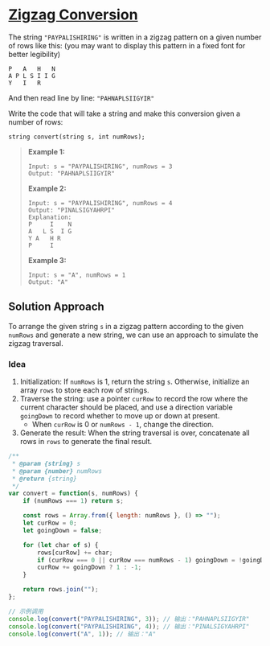 # [Zigzag Conversion](https://leetcode.cn/problems/zigzag-conversion/)

The string `"PAYPALISHIRING"` is written in a zigzag pattern on a given number of rows like this: (you may want to display this pattern in a fixed font for better legibility)

```
P   A   H   N
A P L S I I G
Y   I   R
```

And then read line by line: `"PAHNAPLSIIGYIR"`

Write the code that will take a string and make this conversion given a number of rows:

```
string convert(string s, int numRows);
```

> **Example 1:**
>
> ```
> Input: s = "PAYPALISHIRING", numRows = 3
> Output: "PAHNAPLSIIGYIR"
> ```
>
> **Example 2:**
>
> ```
> Input: s = "PAYPALISHIRING", numRows = 4
> Output: "PINALSIGYAHRPI"
> Explanation:
> P     I    N
> A   L S  I G
> Y A   H R
> P     I
> ```
>
> **Example 3:**
>
> ```
> Input: s = "A", numRows = 1
> Output: "A"
> ```

## Solution Approach

To arrange the given string `s` in a zigzag pattern according to the given `numRows` and generate a new string, we can use an approach to simulate the zigzag traversal.

### Idea

1. Initialization: If `numRows` is 1, return the string `s`. Otherwise, initialize an array `rows` to store each row of strings.
2. Traverse the string: use a pointer `curRow` to record the row where the current character should be placed, and use a direction variable `goingDown` to record whether to move up or down at present. 
   * When `curRow` is 0 or `numRows - 1`, change the direction.
3. Generate the result: When the string traversal is over, concatenate all rows in `rows` to generate the final result.

```js
/**
 * @param {string} s
 * @param {number} numRows
 * @return {string}
 */
var convert = function(s, numRows) {
    if (numRows === 1) return s;

    const rows = Array.from({ length: numRows }, () => "");
    let curRow = 0;
    let goingDown = false;

    for (let char of s) {
        rows[curRow] += char;
        if (curRow === 0 || curRow === numRows - 1) goingDown = !goingDown;
        curRow += goingDown ? 1 : -1;
    }

    return rows.join("");
};

// 示例调用
console.log(convert("PAYPALISHIRING", 3)); // 输出："PAHNAPLSIIGYIR"
console.log(convert("PAYPALISHIRING", 4)); // 输出："PINALSIGYAHRPI"
console.log(convert("A", 1)); // 输出："A"
```

